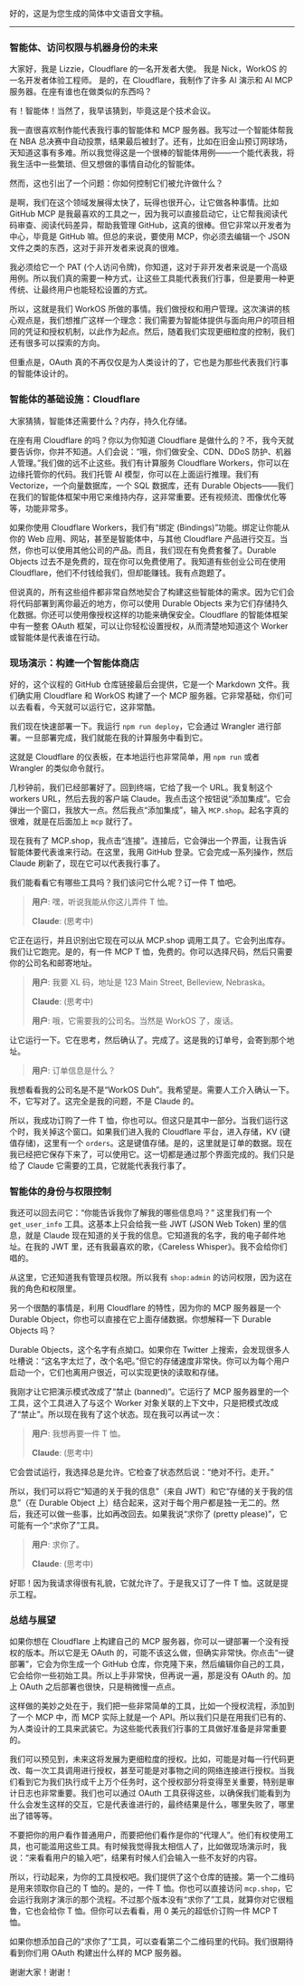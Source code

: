 好的，这是为您生成的简体中文语音文字稿。

---

### 智能体、访问权限与机器身份的未来

大家好，我是 Lizzie，Cloudflare 的一名开发者大使。
我是 Nick，WorkOS 的一名开发者体验工程师。
是的，在 Cloudflare，我制作了许多 AI 演示和 AI MCP 服务器。在座有谁也在做类似的东西吗？

有！智能体！当然了，我早该猜到，毕竟这是个技术会议。

我一直很喜欢制作能代表我行事的智能体和 MCP 服务器。我写过一个智能体帮我在 NBA 总决赛中自动投票，结果最后被封了。还有，比如在旧金山预订网球场，天知道这事有多难。所以我觉得这是一个很棒的智能体用例——一个能代表我，将我生活中一些繁琐、但又想做的事情自动化的智能体。

然而，这也引出了一个问题：你如何控制它们被允许做什么？

是啊，我们在这个领域发展得太快了，玩得也很开心，让它做各种事情。比如 GitHub MCP 是我最喜欢的工具之一，因为我可以直接启动它，让它帮我阅读代码审查、阅读代码差异，帮助我管理 GitHub，这真的很棒。但它非常以开发者为中心，毕竟是 GitHub 嘛。但总的来说，要使用 MCP，你必须去编辑一个 JSON 文件之类的东西，这对于非开发者来说真的很难。

我必须给它一个 PAT (个人访问令牌)，你知道，这对于非开发者来说是一个高级用例。所以我们真的需要一种方式，让这些工具能代表我们行事，但是要用一种更传统、让最终用户也能轻松设置的方式。

所以，这就是我们 WorkOS 所做的事情。我们做授权和用户管理。这次演讲的核心观点是，我们想推广这样一个理念：我们需要为智能体提供与面向用户的项目相同的凭证和授权机制，以此作为起点。然后，随着我们实现更细粒度的控制，我们还有很多可以探索的方向。

但重点是，OAuth 真的不再仅仅是为人类设计的了，它也是为那些代表我们行事的智能体设计的。

### 智能体的基础设施：Cloudflare

大家猜猜，智能体还需要什么？内存，持久化存储。

在座有用 Cloudflare 的吗？你以为你知道 Cloudflare 是做什么的？不，我今天就要告诉你，你并不知道。人们会说：“哦，你们做安全、CDN、DDoS 防护、机器人管理。”我们做的远不止这些。我们有计算服务 Cloudflare Workers，你可以在边缘托管你的代码。我们托管 AI 模型，你可以在上面运行推理。我们有 Vectorize，一个向量数据库，一个 SQL 数据库，还有 Durable Objects——我们在我们的智能体框架中用它来维持内存，这非常重要。还有视频流、图像优化等等，功能非常多。

如果你使用 Cloudflare Workers，我们有“绑定 (Bindings)”功能。绑定让你能从你的 Web 应用、网站，甚至是智能体中，与其他 Cloudflare 产品进行交互。当然，你也可以使用其他公司的产品。而且，我们现在有免费套餐了。Durable Objects 过去不是免费的，现在你可以免费使用了。我知道有些创业公司在使用 Cloudflare，他们不付钱给我们，但却能赚钱。我有点跑题了。

但说真的，所有这些组件都非常自然地契合了构建这些智能体的需求。因为它们会将代码部署到离你最近的地方，你可以使用 Durable Objects 来为它们存储持久化数据。你还可以使用像授权这样的功能来确保安全。Cloudflare 的智能体框架中有一整套 OAuth 框架，可以让你轻松设置授权，从而清楚地知道这个 Worker 或智能体是代表谁在行动。

### 现场演示：构建一个智能体商店

好的，这个议程的 GitHub 仓库链接最后会提供，它是一个 Markdown 文件。我们确实用 Cloudflare 和 WorkOS 构建了一个 MCP 服务器。它非常基础，你们可以去看看，今天就可以运行它，这非常酷。

我们现在快速部署一下。我运行 `npm run deploy`，它会通过 Wrangler 进行部署。一旦部署完成，我们就能在我的计算服务中看到它。

这就是 Cloudflare 的仪表板，在本地运行也非常简单，用 `npm run` 或者 Wrangler 的类似命令就行。

几秒钟前，我们已经部署好了。回到终端，它给了我一个 URL。我复制这个 workers URL，然后去我的客户端 Claude。我点击这个按钮说“添加集成”。它会弹出一个窗口，我放大一点。然后我点“添加集成”，输入 `MCP.shop`。起名字真的很难，就是在后面加上 `mcp` 就行了。

现在我有了 MCP.shop，我点击“连接”。连接后，它会弹出一个界面，让我告诉智能体要代表谁来行动。在这里，我用 GitHub 登录。它会完成一系列操作，然后 Claude 刷新了，现在它可以代表我行事了。

我们能看看它有哪些工具吗？我们该问它什么呢？订一件 T 恤吧。

> **用户**: 嘿，听说我能从你这儿弄件 T 恤。
>
> **Claude**: (思考中)

它正在运行，并且识别出它现在可以从 MCP.shop 调用工具了。它会列出库存。我们让它跑完。是的，有一件 MCP T 恤，免费的。你可以选择尺码，然后只需要你的公司名和邮寄地址。

> **用户**: 我要 XL 码，地址是 123 Main Street, Belleview, Nebraska。
>
> **Claude**: (思考中)
>
> **用户**: 哦，它需要我的公司名。当然是 WorkOS 了，废话。

让它运行一下。它在思考，然后确认了。完成了。这是我的订单号，会寄到那个地址。

> **用户**: 订单信息是什么？

我想看看我的公司名是不是“WorkOS Duh”。我希望是。需要人工介入确认一下。不，它写对了。这完全是我的问题，不是 Claude 的。

所以，我成功订购了一件 T 恤，你也可以。但这只是其中一部分。当我们运行这个时，我关掉这个窗口。如果我们进入我的 Cloudflare 平台，进入存储，KV (键值存储)，这里有一个 `orders`。这是键值存储。是的，这里就是订单的数据。现在我已经把它保存下来了，可以使用它。这一切都是通过那个界面完成的。我们只是给了 Claude 它需要的工具，它就能代表我行事了。

### 智能体的身份与权限控制

我还可以回去问它：“你能告诉我你了解我的哪些信息吗？” 这里我们有一个 `get_user_info` 工具。这基本上只会给我一些 JWT (JSON Web Token) 里的信息，就是 Claude 现在知道的关于我的信息。它知道我的名字，我的电子邮件地址。在我的 JWT 里，还有我最喜欢的歌，《Careless Whisper》。我不会给你们唱的。

从这里，它还知道我有管理员权限。所以我有 `shop:admin` 的访问权限，因为这在我的角色和权限里。

另一个很酷的事情是，利用 Cloudflare 的特性，因为你的 MCP 服务器是一个 Durable Object，你也可以直接在它上面存储数据。你想解释一下 Durable Objects 吗？

Durable Objects，这个名字有点拗口。如果你在 Twitter 上搜索，会发现很多人吐槽说：“这名字太烂了，改个名吧。”但它的存储速度非常快。你可以为每个用户启动一个，它们也离用户很近，可以实现更快的读取和存储。

我刚才让它把演示模式改成了“禁止 (banned)”。它运行了 MCP 服务器里的一个工具，这个工具进入了与这个 Worker 对象关联的上下文中，只是把模式改成了“禁止”。所以现在我有了这个状态。现在我可以再试一次：

> **用户**: 我想再要一件 T 恤。
>
> **Claude**: (思考中)

它会尝试运行，我选择总是允许。它检查了状态然后说：“绝对不行。走开。”

所以，我们可以将它“知道的关于我的信息”（来自 JWT）和它“存储的关于我的信息”（在 Durable Object 上）结合起来，这对于每个用户都是独一无二的。然后，我还可以做一些事，比如再改回去。如果我说“求你了 (pretty please)”，它可能有一个“求你了”工具。

> **用户**: 求你了。
>
> **Claude**: (思考中)

好耶！因为我请求得很有礼貌，它就允许了。于是我又订了一件 T 恤。这就是提示工程。

### 总结与展望

如果你想在 Cloudflare 上构建自己的 MCP 服务器，你可以一键部署一个没有授权的版本。所以它是无 OAuth 的，可能不该这么做，但确实非常快。你点击“一键部署”，它会为你生成一个 GitHub 仓库，你克隆下来，然后编辑你自己的工具，它会给你一些初始工具。所以上手非常快，但再说一遍，那是没有 OAuth 的。加上 OAuth 之后部署也很快，只是稍微慢一点点。

这样做的美妙之处在于，我们把一些非常简单的工具，比如一个授权流程，添加到了一个 MCP 中，而 MCP 实际上就是一个 API。所以我们只是在用我们已有的、为人类设计的工具来武装它。为这些能代表我们行事的工具做好准备是非常重要的。

我们可以预见到，未来这将发展为更细粒度的授权。比如，可能是对每一行代码更改、每一次工具调用进行授权，甚至可能是对事物之间的网络连接进行授权。当我们看到它为我们执行成千上万个任务时，这个授权部分将变得至关重要，特别是审计日志也非常重要。我们也可以通过 OAuth 工具获得这些，以确保我们能看到为什么会发生这样的交互，它是代表谁进行的，最终结果是什么，哪里失败了，哪里出了错等等。

不要把你的用户看作普通用户，而要把他们看作是你的“代理人”。他们有权使用工具，也可能滥用这些工具。有时候我觉得我太相信人了，比如做现场演示时，我说：“来看看用户的输入吧”，结果有时候人们会输入一些不友好的内容。

所以，行动起来，为你的工具授权吧。我们提供了这个仓库的链接。第一个二维码是用来领取你自己的 T 恤的。是的，一件 T 恤。你也可以直接访问 `mcp.shop`，它会运行我刚才演示的那个流程。不过那个版本没有“求你了”工具，就算你对它很粗鲁，它也会给你 T 恤。但你可以去看看，用 0 美元的超低价订购一件 MCP T 恤。

如果你想添加自己的“求你了”工具，可以查看第二个二维码里的代码。我们很期待看到你们用 OAuth 构建出什么样的 MCP 服务器。

谢谢大家！谢谢！
